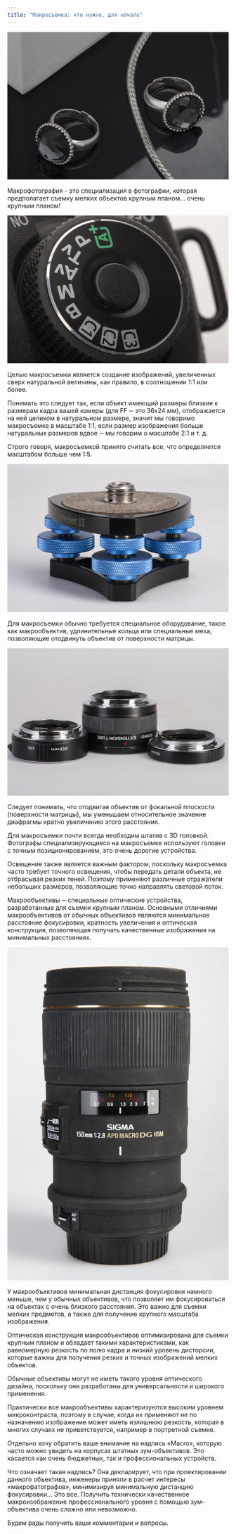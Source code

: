 ```yaml
---
title: "Макросъемка: что нужно, для начала"
---
```


![Ювелирные украшения. Макрофотография](macro1.jpeg)

Макрофотография - это специализация в фотографии, которая предполагает съемку мелких объектов крупным планом… очень крупным планом!

![Диск выбора программ фотокамеры. Макрофотография](macro2.jpeg)

Целью макросъемки является создание изображений, увеличенных сверх натуральной величины, как правило, в соотношении 1:1 или более.

Понимать это следует так, если объект имеющий размеры близкие к размерам кадра вашей камеры (для FF ─ это 36х24 мм), отображается на ней целиком в натуральном размере, значит мы говоримо макросъемке в масштабе 1:1, если размер изображения больше натуральных размеров вдвое ─ мы говорим о масштабе 2:1 и т. д.

Строго говоря, макросъемкой принято считать все, что определяется масштабом больше чем 1:5.

![Узел панорамной головки. Макрофотография](macro3.jpeg)

Для макросъемки обычно требуется специальное оборудование, такое как макрообъектив, удлинительные кольца или специальные меха, позволяющие отодвинуть объектив от поверхности матрицы.

![Набор удлинительных колец](macro4.jpeg)

Следует понимать, что отодвигая объектив от фокальной плоскости (поверхности матрицы), мы уменьшаем относительное значение диафрагмы кратно увеличению этого расстояния.

Для макросъемки почти всегда необходим штатив с 3D головкой. Фотографы специализирующиеся на макросъемке используют головки с точным позиционированием, это очень дорогие устройства.

Освещение также является важным фактором, поскольку макросъемка часто требует точного освещения, чтобы передать детали объекта, не отбрасывая резких теней. Поэтому применяют различные отражатели небольших размеров, позволяющие точно направлять световой поток.

Макрообъективы ─ специальные оптические устройства, разработанные для съемки крупным планом. Основными отличиями макрообъективов от обычных объективов являются минимальное расстояние фокусировки, кратность увеличения и оптическая конструкция, позволяющая получать качественные изображения на минимальных расстояниях.

![Макрообъектив с фокусным расстоянием 150 мм](macro5.jpeg)

У макрообъективов минимальная дистанция фокусировки намного меньше, чем у обычных объективов, что позволяет им фокусироваться на объектах с очень близкого расстояния. Это важно для съемки мелких предметов, а также для получение крупного масштаба изображения.

Оптическая конструкция макрообъективов оптимизирована для съемки крупным планом и обладает такими характеристиками, как равномерную резкость по полю кадра и низкий уровень дисторсии, которые важны для получения резких и точных изображений мелких объектов.

Обычные объективы могут не иметь такого уровня оптического дизайна, поскольку они разработаны для универсальности и широкого применения.

Практически все макрообъективы характеризуются высоким уровнем микроконтраста, поэтому в случае, когда их применяют не по назначению изображение может иметь излишнюю резкость, которая в многих случаях не приветствуется, например в портретной съемке.

Отдельно хочу обратить ваше внимание на надпись «Macro», которую часто можно увидеть на корпусах штатных зум-объективов. Это касается как очень бюджетных, так и профессиональных устройств.

Что означает такая надпись? Она декларирует, что при проектировании данного объектива, инженеры приняли в расчет интересы «макрофатографов», минимизируя минимальную дистанцию фокусировки... Это все. Получить технически качественное макроизображение профессионального уровня с помощью зум-объектива очень сложно или невозможно.

Будем рады получить ваши комментарии и вопросы.
